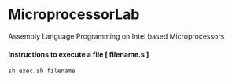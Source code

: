 # MicroprocessorLab
Assembly Language Programming on Intel based Microprocessors

#### Instructions to execute a file [ filename.s ]
```
sh exec.sh filename
```
